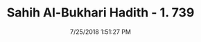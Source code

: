 ---
title        : "Sahih Al-Bukhari Hadith - 1. 739"
date         : 7/25/2018 1:51:27 PM
draft        : false
type         : "hadith"
layout       : "hadith"
BookCode     : "SHB"
VolumeNumber : "1"
HadithNumber : "739"
categories  :  ["Prayer Characteristics-Reciting Qur'an in Fajr prayer"]
tags  :  ["Abu Huraira"]
---